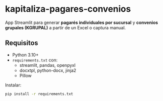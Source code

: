 # kapitaliza-pagares-convenios
App Streamlit para generar **pagarés individuales por sucursal** y **convenios grupales (KGRUPAL)** a partir de un Excel o captura manual.

## Requisitos
- Python 3.10+
- `requirements.txt` con:
  - streamlit, pandas, openpyxl
  - docxtpl, python-docx, jinja2
  - Pillow

Instalar:
```bash
pip install -r requirements.txt
